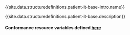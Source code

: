 {{site.data.structuredefinitions.patient-it-base-intro.name}}

{{site.data.structuredefinitions.patient-it-base.description}}

#### Conformance resource variables defined [here](http://wiki.hl7.org/index.php?title=IG_Publisher_Documentation#Jekyll)
